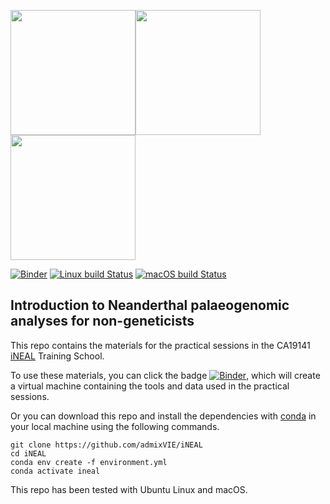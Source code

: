 <img src="https://inealcost.inantro.hr/wp-content/uploads/2021/04/logo-iNEAL-official-with-full-action-name.jpg" width="200" /><img src="https://inealcost.inantro.hr/wp-content/uploads/2021/04/COST_LOGO_rgb_highresolution-300x141.jpg" width="200" /><img src="https://inealcost.inantro.hr/wp-content/uploads/2021/04/COST-H2020-acknowledgement-4lines-300x97.jpg" width="200" />

[![Binder](https://mybinder.org/badge_logo.svg)](https://mybinder.org/v2/gh/admixVIE/iNEAL/HEAD)
[![Linux build Status](https://github.com/admixVIE/iNEAL/actions/workflows/ubuntu-build.yml/badge.svg?branch=main)](https://github.com/admixVIE/iNEAL/actions)
[![macOS build Status](https://github.com/admixVIE/iNEAL/actions/workflows/macos-build.yml/badge.svg?branch=main)](https://github.com/admixVIE/iNEAL/actions)

## Introduction to Neanderthal palaeogenomic analyses for non-geneticists

This repo contains the materials for the practical sessions in the CA19141 [iNEAL](https://inealcost.inantro.hr/about/) Training School.

To use these materials, you can click the badge [![Binder](https://mybinder.org/badge_logo.svg)](https://mybinder.org/v2/gh/admixVIE/iNEAL/HEAD), which will create a virtual machine containing the tools and data used in the practical sessions.

Or you can download this repo and install the dependencies with [conda](https://docs.conda.io/en/latest/) in your local machine using the following commands. 
```
git clone https://github.com/admixVIE/iNEAL
cd iNEAL
conda env create -f environment.yml
conda activate ineal
```
This repo has been tested with Ubuntu Linux and macOS.
